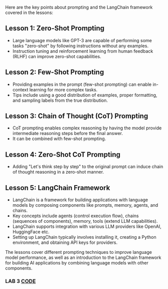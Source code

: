 Here are the key points about prompting and the LangChain framework covered in the lessons:

## Lesson 1: Zero-Shot Prompting
- Large language models like GPT-3 are capable of performing some tasks "zero-shot" by following instructions without any examples.
- Instruction tuning and reinforcement learning from human feedback (RLHF) can improve zero-shot capabilities.

## Lesson 2: Few-Shot Prompting  
- Providing examples in the prompt (few-shot prompting) can enable in-context learning for more complex tasks.
- Tips include using a good distribution of examples, proper formatting, and sampling labels from the true distribution.

## Lesson 3: Chain of Thought (CoT) Prompting
- CoT prompting enables complex reasoning by having the model provide intermediate reasoning steps before the final answer.
- It can be combined with few-shot prompting.

## Lesson 4: Zero-Shot CoT Prompting
- Adding "Let's think step by step" to the original prompt can induce chain of thought reasoning in a zero-shot manner.

## Lesson 5: LangChain Framework
- LangChain is a framework for building applications with language models by composing components like prompts, memory, agents, and chains.
- Key concepts include agents (control execution flow), chains (sequences of components), memory, tools (extend LLM capabilities).
- LangChain supports integration with various LLM providers like OpenAI, HuggingFace etc.
- Setting up LangChain typically involves installing it, creating a Python environment, and obtaining API keys for providers.

The lessons cover different prompting techniques to improve language model performance, as well as an introduction to the LangChain framework for building AI applications by combining language models with other components.

### LAB 3 [CODE]()